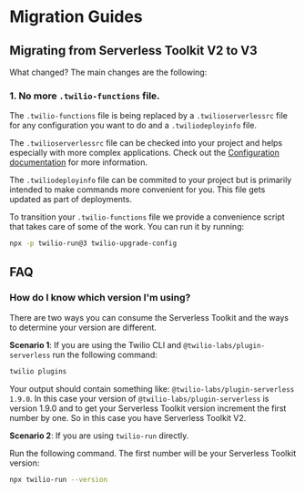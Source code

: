 # Migration Guides

## Migrating from Serverless Toolkit V2 to V3

What changed? The main changes are the following:

### 1. No more `.twilio-functions` file.

The `.twilio-functions` file is being replaced by a `.twilioserverlessrc` file for any configuration you want to do and a `.twiliodeployinfo` file. 

The `.twilioserverlessrc` file can be checked into your project and helps especially with more complex applications. Check out the [Configuration documentation](CONFIGURATION.md) for more information.

The `.twiliodeployinfo` file can be commited to your project but is primarily intended to make commands more convenient for you. This file gets updated as part of deployments.

To transition your `.twilio-functions` file we provide a convenience script that takes care of some of the work. You can run it by running:

```bash
npx -p twilio-run@3 twilio-upgrade-config
```

## FAQ

### How do I know which version I'm using?

There are two ways you can consume the Serverless Toolkit and the ways to determine your version are different.

**Scenario 1**: If you are using the Twilio CLI and `@twilio-labs/plugin-serverless` run the following command:

```bash
twilio plugins
```

Your output should contain something like: `@twilio-labs/plugin-serverless 1.9.0`. In this case your version of `@twilio-labs/plugin-serverless` is version 1.9.0 and to get your Serverless Toolkit version increment the first number by one. So in this case you have Serverless Toolkit V2.

**Scenario 2**: If you are using `twilio-run` directly.

Run the following command. The first number will be your Serverless Toolkit version:

```bash
npx twilio-run --version
```
